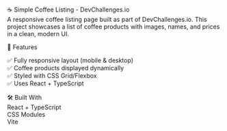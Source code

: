 ☕ Simple Coffee Listing - DevChallenges.io  
A responsive coffee listing page built as part of DevChallenges.io. This project showcases a list of coffee products with images, names, and prices in a clean, modern UI.


🎯 Features  

✅ Fully responsive layout (mobile & desktop)  
✅ Coffee products displayed dynamically  
✅ Styled with CSS Grid/Flexbox  
✅ Uses React + TypeScript  

🛠 Built With  
React + TypeScript  
CSS Modules  
Vite
